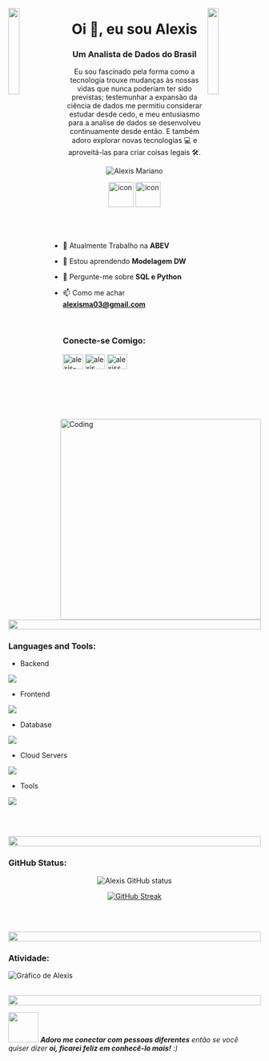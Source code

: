 <img align="left" src="https://user-images.githubusercontent.com/65187002/144930161-2f783401-8d27-4fdf-a2f7-cc0ba32f1f1f.gif" width="21%" style="display:inline;"><img align="right" src="https://user-images.githubusercontent.com/65187002/144930161-2f783401-8d27-4fdf-a2f7-cc0ba32f1f1f.gif" width="21%" style="display:inline;">

<h1 align="center">Oi 👋, eu sou Alexis</h1>
<h3 align="center">Um Analista de Dados do Brasil</h3>
<p align="center">Eu sou fascinado pela forma como a tecnologia trouxe mudanças às nossas vidas que nunca poderiam ter sido previstas; testemunhar a expansão da ciência de dados me permitiu considerar estudar desde cedo, e meu entusiasmo para a analise de dados se desenvolveu continuamente desde então. E também adoro explorar novas tecnologias 💻 e aproveitá-las para criar coisas legais 🛠️.</p>
<p align="center"> 
 <img src="https://komarev.com/ghpvc/?username=alexissma&label=Profile%20views&color=0e75b6&style=flat" alt="Alexis Mariano" /> 
<!--  <img src="https://img.shields.io/badge/Languages-Python | Java | PHP | Typescript | Node | React -green.svg" alt="supun nanayakkara's languages" /> -->
<!--  <img alt="Profile followers" src="https://img.shields.io/github/followers/supuna97"> -->
</p>

<div align="center">
  <img src="https://techstack-generator.vercel.app/python-icon.svg" alt="icon" width="50" height="50" />
 <img src="https://techstack-generator.vercel.app/mysql-icon.svg" alt="icon" width="50" height="50" />
</div>

<br>
<!--
<div align="center">
  <img src="https://techstack-generator.vercel.app/aws-icon.svg" alt="icon" width="50" height="50" />
  <img src="https://techstack-generator.vercel.app/github-icon.svg" alt="icon" width="50" height="50" />
</div> -->

<img align="right" alt="Coding" width="400" src="https://user-images.githubusercontent.com/74038190/229223263-cf2e4b07-2615-4f87-9c38-e37600f8381a.gif">
<br><br>

- 🔭 Atualmente Trabalho na **ABEV**

- 🌱 Estou aprendendo **Modelagem DW**

<!-- 👨‍💻 Todos os meus projetos -->

- 💬 Pergunte-me sobre **SQL e Python**

- 📫 Como me achar **alexisma03@gmail.com**

<!-- 📄 Minha experiencia -->

<br>
<h3 align="left">Conecte-se Comigo:</h3>
<p align="left">
<a href="https://www.linkedin.com/in/alexis-mariano-05084020a/" target="blank"><img align="center" src="https://raw.githubusercontent.com/rahuldkjain/github-profile-readme-generator/master/src/images/icons/Social/linked-in-alt.svg" alt="alexis-mariano" height="30" width="40" /></a>
<a href="https://stackoverflow.com/users/16307267/alexis" target="blank"><img align="center" src="https://raw.githubusercontent.com/rahuldkjain/github-profile-readme-generator/master/src/images/icons/Social/stack-overflow.svg" alt="alexis" height="30" width="40" /></a>
<a href="https://www.instagram.com/alexiss.alves/" target="blank"><img align="center" src="https://raw.githubusercontent.com/rahuldkjain/github-profile-readme-generator/master/src/images/icons/Social/instagram.svg" alt="alexiss.alves" height="30" width="40" /></a>
</p>
<br>

<img src="https://i.imgur.com/dBaSKWF.gif" height="20" width="100%">

<h3 align="left">Languages and Tools:</h3>

- Backend
<p align="left">
  <a href="https://skillicons.dev">
    <img src="https://skillicons.dev/icons?i=py" />
  </a>
</p>

- Frontend
<p align="left">
  <a href="https://skillicons.dev">
    <img src="https://skillicons.dev/icons?i=js,html,css" />
  </a>
</p>

- Database
<p align="left">
  <a href="https://skillicons.dev">
    <img src="https://skillicons.dev/icons?i=mongodb,mysql,postgresql,sqlite" />
  </a>
</p>

- Cloud Servers
<p align="left">
  <a href="https://skillicons.dev">
    <img src="https://skillicons.dev/icons?i=azure,aws,gcp" />
  </a>
</p>

- Tools
<p align="left">
  <a href="https://skillicons.dev">
    <img src="https://skillicons.dev/icons?i=git,github,vscode,sublime,pycharm,visualstudio,eclipse,windows" />
  </a>
</p>

<!--

<h3 align="left">Troféus:</h3>

<p align="center">
<img src="https://media.tenor.com/0ENB5HuTH0gAAAAi/trophy-beker.gif"  width="100px" height="100px"></p>

<div align="center">
<img src="https://github-profile-trophy.vercel.app/?username=alexissma&theme=matrix&no-bg=true&no-frame=true&row=1&column=5&title=MultiLanguage,Commits,Followers,PullRequest,Reviews">
 </div>

<div align="center">
<img src="https://github-profile-trophy.vercel.app/?username=alexissma&theme=matrix&no-bg=true&no-frame=true&row=1&column=5&title=Repositories,Issues,Organizations,Stars,Experience">
 </div>

-->
 
 <br><br>

<img src="https://i.imgur.com/dBaSKWF.gif" height="20" width="100%">

<h3 align="left">GitHub Status:</h3>
<div align="center">
 
![Alexis GitHub status](https://github-readme-stats.vercel.app/api?username=alexissma\&custom_title=Alexis%20GitHub%20Status\&theme=midnight-purple\&show_icons=true\&show=reviews,prs_merged,prs_merged_percentage\&hide=contribs,issues)

[![GitHub Streak](https://streak-stats.demolab.com/?user=alexissma&theme=midnight-purple)](https://git.io/streak-stats)

</div>

<br><br>

<img src="https://i.imgur.com/dBaSKWF.gif" height="20" width="100%">

<h3 align="left">Atividade:</h3>

![Gráfico de Alexis](https://github-readme-activity-graph.vercel.app/graph?username=alexissma&custom_title=Gráfico%20de%20Atividade%20GitHub&bg_color=0D1117&color=7F3FBF&line=7F3FBF&point=7F3FBF&area_color=FFFFFF&title_color=FFFFFF&area=true)
<br><br>

<img src="https://i.imgur.com/dBaSKWF.gif" height="20" width="100%">

<img src="https://media.giphy.com/media/LnQjpWaON8nhr21vNW/giphy.gif" width="60"> <em><b>Adoro me conectar com pessoas diferentes</b> então se você quiser dizer <b>oi, ficarei feliz em conhecê-lo mais!</b> :)</em>

